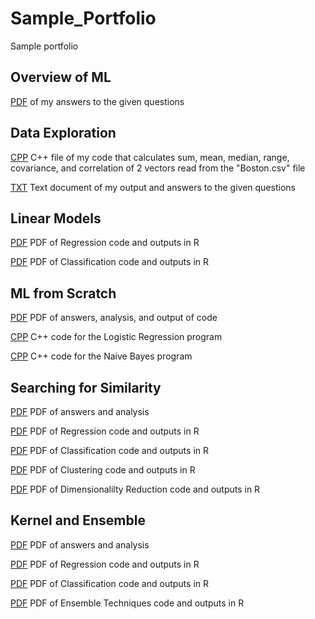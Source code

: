 # Sample_Portfolio
Sample portfolio 

## Overview of ML

[PDF](Overview_of_ML.pdf) of my answers to the given questions

## Data Exploration

[CPP](Data%20Exploration/Data%20Exploration/Main.cpp) C++ file of my code that calculates sum, mean, median, range, covariance, and correlation of 2 vectors read from the "Boston.csv" file

[TXT](Data%20Exploration/Data%20Exploration/answers.txt) Text document of my output and answers to the given questions

## Linear Models
[PDF](Linear_Models/Regression.pdf) PDF of Regression code and outputs in R

[PDF](Linear_Models/Classification.pdf) PDF of Classification code and outputs in R

## ML from Scratch

[PDF](ML_Scratch/ML_From_Scratch_Documentation.pdf) PDF of answers, analysis, and output of code

[CPP](ML_Scratch/Logistic_Regression.cpp) C++ code for the Logistic Regression program

[CPP](ML_Scratch/Naive_Bayes.cpp) C++ code for the Naive Bayes program

## Searching for Similarity

[PDF](Similarity/Searching_for_Similarity.pdf) PDF of answers and analysis

[PDF](Similarity/Regression.pdf) PDF of Regression code and outputs in R

[PDF](Similarity/pfc4_Classification.pdf) PDF of Classification code and outputs in R

[PDF](Similarity/Clustering.pdf) PDF of Clustering code and outputs in R

[PDF](Similarity/Dimensionality_Reduction.pdf) PDF of Dimensionalilty Reduction code and outputs in R

## Kernel and Ensemble

[PDF](Kernel_Ensemble/Narrative.pdf) PDF of answers and analysis

[PDF](Kernel_Ensemble/SVM_Regression.pdf) PDF of Regression code and outputs in R

[PDF](Kernel_Ensemble/SVM_Classification.pdf) PDF of Classification code and outputs in R

[PDF](Kernel_Ensemble/Ensemble_Techniques.pdf) PDF of Ensemble Techniques code and outputs in R